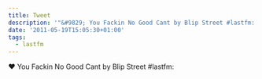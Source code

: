 ```yaml
---
title: Tweet
description: '"&#9829; You Fackin No Good Cant by Blip Street #lastfm: "'
date: '2011-05-19T15:05:30+01:00'
tags:
  - lastfm
---
```

&#9829; You Fackin No Good Cant by Blip Street #lastfm: 
